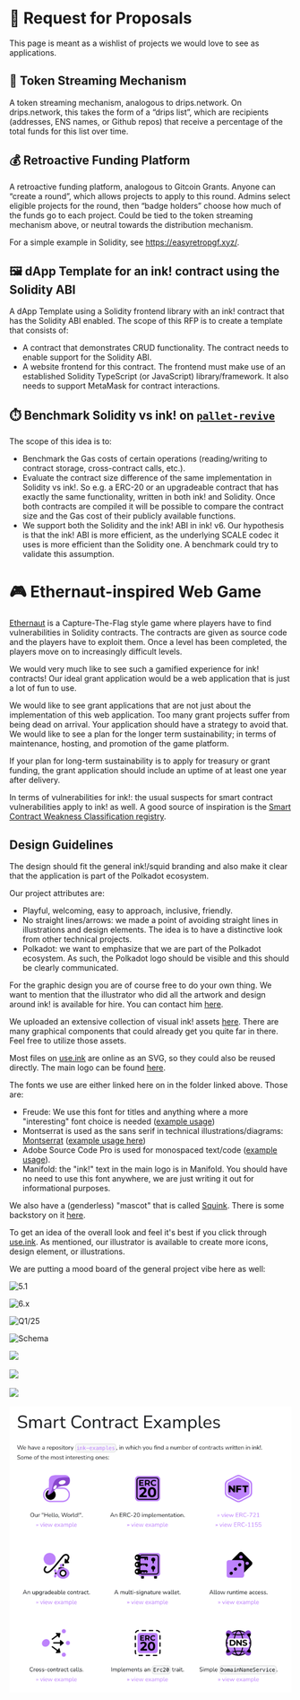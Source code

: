# 📣 Request for Proposals

This page is meant as a wishlist of projects we would love to see
as applications.

## 💸 Token Streaming Mechanism

A token streaming mechanism, analogous to drips.network. On drips.network, this takes the form of a “drips list”, which are recipients (addresses, ENS names, or Github repos) that receive a percentage of the total funds for this list over time.

## 💰 Retroactive Funding Platform

A retroactive funding platform, analogous to Gitcoin Grants. Anyone can “create a round”, which allows projects to apply to this round. Admins select eligible projects for the round, then “badge holders” choose how much of the funds go to each project. Could be tied to the token streaming mechanism above, or neutral towards the distribution mechanism. 

For a simple example in Solidity, see https://easyretropgf.xyz/.

## 🖼️ dApp Template for an ink! contract using the Solidity ABI

A dApp Template using a Solidity frontend library with an ink! contract that has the Solidity ABI enabled. The scope of this RFP is to create a template that consists of:

- A contract that demonstrates CRUD functionality. The contract needs to enable support for the Solidity ABI.
- A website frontend for this contract. The frontend must make use of an established Solidity TypeScript (or JavaScript) library/framework. It also needs to support MetaMask for contract interactions.

## ⏱️ Benchmark Solidity vs ink! on [`pallet-revive`](https://github.com/paritytech/polkadot-sdk/tree/master/substrate/frame/revive)

The scope of this idea is to:

- Benchmark the Gas costs of certain operations (reading/writing to contract storage, cross-contract calls, etc.).
- Evaluate the contract size difference of the same implementation in Solidity vs ink!. So e.g. a ERC-20 or an upgradeable contract that has exactly the same functionality, written in both ink! and Solidity. Once both contracts are compiled it will be possible to compare the contract size and the Gas cost of their publicly available functions.
- We support both the Solidity and the ink! ABI in ink! v6. Our hypothesis is that the ink! ABI is more efficient, as the underlying SCALE codec it uses is more efficient than the Solidity one. A benchmark could try to validate this assumption.

# 🎮 Ethernaut-inspired Web Game

[Ethernaut](https://ethernaut.openzeppelin.com/) is a Capture-The-Flag style 
game where players have to find vulnerabilities in Solidity contracts.
The contracts are given as source code and the players have to exploit them.
Once a level has been completed, the players move on to increasingly difficult 
levels.

We would very much like to see such a gamified experience for ink! contracts!
Our ideal grant application would be a web application that is just a lot of
fun to use.

We would like to see grant applications that are not just about the implementation
of this web application. Too many grant projects suffer from being dead on arrival.
Your application should have a strategy to avoid that. We would like to see a plan
for the longer term sustainability; in terms of maintenance, hosting, and promotion
of the game platform.

If your plan for long-term sustainability is to apply for treasury or grant funding,
the grant application should include an uptime of at least one year after delivery.

In terms of vulnerabilities for ink!: the usual suspects for smart contract
vulnerabilities apply to ink! as well. A good source of inspiration is the 
[Smart Contract Weakness Classification registry](https://swcregistry.io/).

## Design Guidelines

The design should fit the general ink!/squid branding and also make it 
clear that the application is part of the Polkadot ecosystem.

Our project attributes are:

* Playful, welcoming, easy to approach, inclusive, friendly.
* No straight lines/arrows: we made a point of avoiding straight
  lines in illustrations and design elements. The idea is to
  have a distinctive look from other technical projects.
* Polkadot: we want to emphasize that we are part of the Polkadot ecosystem.
  As such, the Polkadot logo should be visible and this should be clearly
  communicated.

For the graphic design you are of course free to do your own thing.
We want to mention that the illustrator who did all the artwork and design around
ink! is available for hire. You can contact him [here](https://dribbble.com/dmitrymoi).

We uploaded an extensive collection of visual ink! assets [here](https://drive.google.com/file/d/1Y4MAXwP0Fp_VvpgFpC5tYOdDZFkAbaK5/view?usp=sharing).
There are many graphical components that could already get you quite far in there.
Feel free to utilize those assets.

Most files on [use.ink](https://use.ink/) are online as an SVG, so they could also be reused directly.
The main logo can be found [here](https://use.ink/6.x/brand-assets/ink).

The fonts we use are either linked here on in the folder linked above.
Those are:

* Freude: We use this font for titles and anything where a more "interesting" font choice is needed ([example usage](https://use.ink/6.x/current-state))
* Montserrat is used as the sans serif in technical illustrations/diagrams: [Montserrat](https://fonts.google.com/specimen/Montserrat) ([example usage here](https://use.ink/img/kv.svg))
* Adobe Source Code Pro is used for monospaced text/code ([example usage](https://use.ink/assets/images/ink-substrate-e79085d5e963e7efd3ce90f17a711ba1.png)).
* Manifold: the "ink!" text in the main logo is in Manifold. You should have no need to use this font anywhere, we are just writing it out for informational purposes.

We also have a (genderless) "mascot" that is called [Squink](https://use.ink/6.x/brand-assets/ink/).
There is some backstory on it [here](https://use.ink/6.x/faq#who-is-squink).

To get an idea of the overall look and feel it's best if you click
through [use.ink](https://use.ink/).
As mentioned, our illustrator is available to create more icons, design element,
or illustrations.

We are putting a mood board of the general project vibe here as well:

![5.1](https://use.ink/img/title/ink!-5.1.svg)

![6.x](https://use.ink/img/title/ink!-6.0.svg)

![Q1/25](https://use.ink/img/title/q1-25.svg)

![Schema](https://use.ink/assets/images/ink-substrate-e79085d5e963e7efd3ce90f17a711ba1.png)

![](https://use.ink/assets/images/rpc-ccec58e60565046371859aaacd6475bd.svg)

![](https://use.ink/img/test-smart-contract-with-chain-snapshot.svg)

![](https://use.ink/img/storage-layout.svg)

![Icons](.images/bounty001-icons.png)
